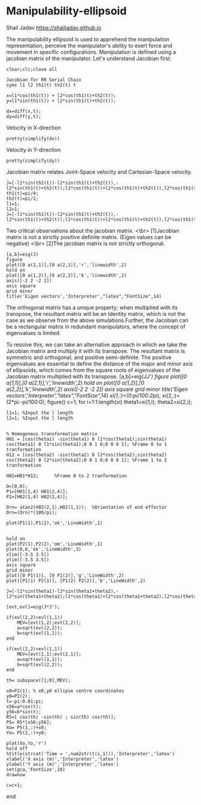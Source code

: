 # Manipulability-ellipsoid
Shail Jadav 
https://shailjadav.github.io

The manipulability ellipsoid is used to apprehend the manipulation representation, perceive the manipulator's ability to exert force and movement in specific configurations. Manipulation is defined using a jacobian matrix of the manipulator.
Let's understand Jacobian first.

```
clear;clc;close all

Jacobian for RR Serial Chain
syms l1 l2 th1(t) th2(t) t

x=l1*cos(th1(t)) + l2*cos(th1(t)+th2(t));
y=l1*sin(th1(t)) + l2*sin(th1(t)+th2(t));

dx=diff(x,t);
dy=diff(y,t);
```
Velocity in X-direction
```
pretty(simplify(dx))
```
Velocity in Y-direction
```
pretty(simplify(dy))
```

Jacobian matrix relates Joint-Space velocity and Cartesian-Space velocity.
 ```
J=[-l1*sin(th1(t))-l2*sin(th1(t)+th2(t)),-l2*sin(th1(t)+th2(t));l1*cos(th1(t))+l2*cos(th1(t)+th2(t)),l2*cos(th1(t)+th2(t))]
th1(t)=pi/4;
th2(t)=pi/2;
l1=1;
l2=1;
J=[-l1*sin(th1(t))-l2*sin(th1(t)+th2(t)),-l2*sin(th1(t)+th2(t));l1*cos(th1(t))+l2*cos(th1(t)+th2(t)),l2*cos(th1(t)+th2(t))]
```
Two critical observations about the jacobian matrix.
<\br>
[1]Jacobian matrix is not a strictly positive definite matrix. (Eigen values can be negative)
<\br>
[2]The jacobian matrix is not strictly orthogonal.
 
 ```
[a,b]=eig(J)
figure
plot([0 a(1,1)],[0 a(2,1)],'r','linewidth',2)
hold on
plot([0 a(1,2)],[0 a(2,2)],'k','linewidth',2)
axis([-2 2 -2 2])
axis square
grid minor
title('Eigen vectors','Interpreter',"latex","FontSize",14)
```
The orthogonal matrix has a unique property; when multiplied with its transpose, the resultant matrix will be an Identity matrix, which is not the case as we observe from the above simulations.Further, the Jacobian can be a rectangular matrix in redundant manipulators, where the concept of eigenvalues is limited.

To resolve this, we can take an alternative approach in which we take the Jacobian matrix and multiply it with its transpose. The resultant matrix is symmetric and orthogonal, and positive semi-definite. The positive eigenvalues are essential to define the distance of the major and minor axis of ellipsoids, which comes from the square roots of eigenvalues of the Jacobian matrix multiplied with its transpose.
[a,b]=eig(J*J')
figure
plot([0 a(1,1)],[0 a(2,1)],'r','linewidth',2)
hold on
plot([0 a(1,2)],[0 a(2,2)],'k','linewidth',2)
axis([-2 2 -2 2])
axis square
grid minor
title('Eigen vectors','Interpreter',"latex","FontSize",14)
xi(1,:)=(0:pi/100:2*pi);
xi(2,:)=(2*pi:-pi/100:0);
figure()
c=1;
for i=1:1:length(xi)
    theta1=xi(1,i);
    theta2=xi(2,i);

    l1=1; %Input the l length
    l2=1; %Input the l length


    % Homogeneus transformation matrix
    H01 = [cos(theta1) -sin(theta1) 0 l1*cos(theta1);sin(theta1) cos(theta1) 0 l1*sin(theta1);0 0 1 0;0 0 0 1]; %Frame 0 to 1 tranformation
    H12 = [cos(theta2) -sin(theta2) 0 l2*cos(theta2);sin(theta2) cos(theta2) 0 l2*sin(theta2);0 0 1 0;0 0 0 1]; %Frame 1 to 2 tranformation

    H02=H01*H12;      %Frame 0 to 2 tranformation

    O=[0,0];
    P1=[H01(1,4) H01(2,4)];
    P2=[H02(1,4) H02(2,4)];

    Orn= atan2(H02(2,1),H02(1,1));  %Orientation of end effector
    Orn=(Orn)*(180/pi);

    plot(P1(1),P1(2),'ok','LineWidth',1)


    hold on
    plot(P2(1),P2(2),'om','LineWidth',1)
    plot(0,0,'ok','LineWidth',3)
    xlim([-3.5 3.5])
    ylim([-3.5 3.5])
    axis square
    grid minor
    plot([0 P1(1)], [0 P1(2)],'g','LineWidth',2)
    plot([P1(1) P2(1)], [P1(2) P2(2)],'b','LineWidth',2)

    J=[-l1*sin(theta1)-l2*sin(theta1+theta2),-l2*sin(theta1+theta2);l1*cos(theta1)+l2*cos(theta1+theta2),l2*cos(theta1+theta2)];

    [evt,evl]=eig(J*J');

    if(evl(2,2)>evl(1,1))
        MEV=[evt(1,2);evt(2,2)];
        a=sqrt(evl(2,2));
        b=sqrt(evl(1,1));
    end

    if(evl(2,2)<evl(1,1))
        MEV=[evt(1,1);evt(2,1)];
        a=sqrt(evl(1,1));
        b=sqrt(evl(2,2));
    end

    th= subspace([1;0],MEV);

    x0=P2(1); % x0,y0 ellipse centre coordinates
    y0=P2(2);
    t=-pi:0.01:pi;
    x56=a*cos(t);
    y56=b*sin(t);
    R5=[ cos(th) -sin(th) ; sin(th) cos(th)];
    P5= R5*[x56;y56];
    Xo= P5(1,:)+x0;
    Yo= P5(2,:)+y0;

    plot(Xo,Yo,'r')
    hold off
    %title(strcat('Time = ',num2str(t(i,1))),'Interpreter','latex')
    xlabel('X axis (m)','Interpreter','latex')
    ylabel('Y axis (m)','Interpreter','latex')
    set(gca,'FontSize',18)
    drawnow

    c=c+1;
end




